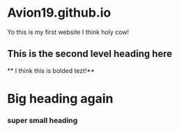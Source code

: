 # Avion19.github.io

Yo this is my first website I think holy cow!

## This is the second level heading here

** I think this is bolded tezt!**

# Big heading again

### super small heading
